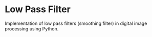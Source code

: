 # Low Pass Filter
Implementation of low pass filters (smoothing filter) in digital image processing using Python.
